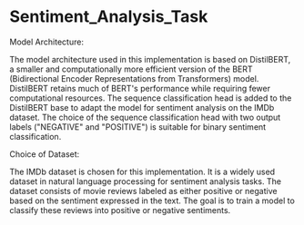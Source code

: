 # Sentiment_Analysis_Task

Model Architecture:

The model architecture used in this implementation is based on DistilBERT, a smaller and computationally more efficient version of the BERT (Bidirectional Encoder Representations from Transformers) model. DistilBERT retains much of BERT's performance while requiring fewer computational resources. The sequence classification head is added to the DistilBERT base to adapt the model for sentiment analysis on the IMDb dataset. The choice of the sequence classification head with two output labels ("NEGATIVE" and "POSITIVE") is suitable for binary sentiment classification.

Choice of Dataset:

The IMDb dataset is chosen for this implementation. It is a widely used dataset in natural language processing for sentiment analysis tasks. The dataset consists of movie reviews labeled as either positive or negative based on the sentiment expressed in the text. The goal is to train a model to classify these reviews into positive or negative sentiments.
